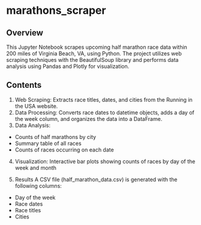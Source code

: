 # marathons_scraper

## Overview
This Jupyter Notebook scrapes upcoming half marathon race data within 200 miles of Virginia Beach, VA, using Python. The project utilizes web scraping techniques with the BeautifulSoup library and performs data analysis using Pandas and Plotly for visualization.

## Contents
1. Web Scraping: Extracts race titles, dates, and cities from the Running in the USA website.
2. Data Processing: Converts race dates to datetime objects, adds a day of the week column, and organizes the data into a DataFrame.
3. Data Analysis:
* Counts of half marathons by city
* Summary table of all races
* Counts of races occurring on each date
4. Visualization:
Interactive bar plots showing counts of races by day of the week and month

5. Results
A CSV file (half_marathon_data.csv) is generated with the following columns:
* Day of the week
* Race dates
* Race titles
* Cities
